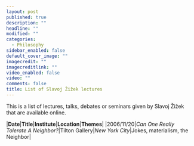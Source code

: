 ```yaml
---
layout: post
published: true
description: ""
headline: ""
modified: ""
categories: 
  - Philosophy
sidebar_enabled: false
default_cover_image: ""
imagecredit: ""
imagecreditlink: ""
video_enabled: false
video: ""
comments: false
title: List of Slavoj Žižek lectures
---
```


This is a list of lectures, talks, debates or seminars given by Slavoj Žižek that are available online.

|__Date__|__Title__|__Institute__|__Location__|__Themes__|
|2006/11/20|_Can One Really Tolerate A Neighbor?_|Tilton Gallery|_New York City_|Jokes, materialism, the Neighbor|
